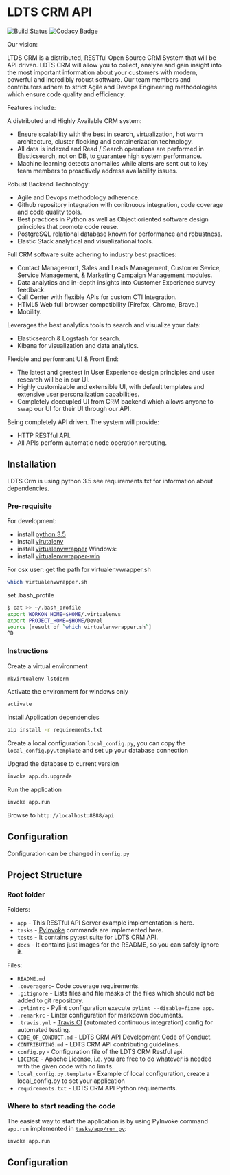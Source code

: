 # LDTS CRM API

[![Build Status](https://travis-ci.org/skalpel-tech/ldtscrm.svg?branch=master)](https://travis-ci.org/skalpel-tech/ldtscrm)
[![Codacy Badge](https://api.codacy.com/project/badge/Grade/cd69f740d0d144a79d2cccb023096261)](https://app.codacy.com/app/cedar-technologies/ldtscrm?utm_source=github.com&utm_medium=referral&utm_content=skalpel-tech/ldtscrm&utm_campaign=Badge_Grade_Settings)

Our vision: 

LTDS CRM is a distributed, RESTful Open Source CRM System that will be API driven. LDTS CRM will allow you to collect, analyze and gain insight into the most important information about your customers with modern, powerful and incredibly robust software. 
Our team members and contributors adhere to strict Agile and Devops Engineering methodologies which ensure code quality and efficiency. 

Features include:

A distributed and Highly Available CRM system:
* Ensure scalability with the best in search, virtualization, hot warm architecture, cluster flocking and containerization technology.
* All data is indexed and Read / Search operations are performed in Elasticsearch, not on DB, to guarantee high system performance.
* Machine learning detects anomalies while alerts are sent out to key team members to proactively address availability issues.

Robust Backend Technology: 
* Agile and Devops methodology adherence.
* Github repository integration with conitnuous integration, code coverage and code quality tools.
* Best practices in Python as well as Object oriented software design principles that promote code reuse.
* PostgreSQL relational database known for performance and robustness.
* Elastic Stack analytical and visualizational tools.

Full CRM software suite adhering to industry best practices:
* Contact Manageemnt, Sales and Leads Management, Customer Sevice, Service Management, & Marketing Campaign Management modules.
* Data analytics and in-depth insights into Customer Experience survey feedback.
* Call Center with flexible APIs for custom CTI Integration.
* HTML5 Web full browser compatibility (Firefox, Chrome, Brave.)
* Mobility.

Leverages the best analytics tools to search and visualize your data:
* Elasticsearch & Logstash for search.
* Kibana for visualization and data analytics.

Flexible and performant UI & Front End:
* The latest and grestest in User Experience design principles and user research will be in our UI.
* Highly customizable and extensible UI, with default templates and extensive user personalization capabilities.
* Completely decoupled UI from CRM backend which allows anyone to swap our UI for their UI through our API.

Being completely API driven. The system will provide:
* HTTP RESTful API.
* All APIs perform automatic node operation rerouting.

## Installation

LDTS Crm is using python 3.5 see requirements.txt for information about dependencies.

### Pre-requisite

For development:
* install [python 3.5](https://www.python.org/downloads/release/python-356/)
* install [virutalenv](https://pypi.org/project/virtualenv/)
* install [virtualenvwrapper](https://pypi.org/project/virtualenvwrapper/)
Windows:
* install [virtualenvwrapper-win](https://pypi.org/project/virtualenvwrapper-win/)

For osx user:
get the path for virtualenvwrapper.sh

```bash
which virtualenvwrapper.sh
```

set .bash_profile

```bash
$ cat >> ~/.bash_profile
export WORKON_HOME=$HOME/.virtualenvs
export PROJECT_HOME=$HOME/Devel
source [result of `which virtualenvwrapper.sh`]
^D
```

### Instructions

Create a virtual environment  

```bash
mkvirtualenv lstdcrm
```

Activate the environment for windows only

```bash
activate
```

Install Application dependencies  

```bash
pip install -r requirements.txt
```

Create a local configuration `local_config.py`, you can copy the `local_config.py.template` and set up your database connection

Upgrad the database to current version

```bash
invoke app.db.upgrade
```

Run the application

```bash
invoke app.run
```

Browse to `http://localhost:8888/api`

## Configuration

Configuration can be changed in `config.py`

## Project Structure

### Root folder

Folders:

* `app` - This RESTful API Server example implementation is here.
* `tasks` - [PyInvoke](http://www.pyinvoke.org/) commands are implemented here.
* `tests` - It contains pytest suite for LDTS CRM API.
* `docs` - It contains just images for the README, so you can safely ignore it.

Files:

* `README.md`
* `.coveragerc`- Code coverage requirements.
* `.gitignore` - Lists files and file masks of the files which should not be
  added to git repository.
* `.pylintrc` - Pylint configuration execute `pylint --disable=fixme app`.
* `.remarkrc` - Linter configuration for markdown documents.
* `.travis.yml` - [Travis CI](https://travis-ci.org/) (automated continuous
  integration) config for automated testing.
* `CODE_OF_CONDUCT.md` - LDTS CRM API Development Code of Conduct.
* `CONTRIBUTING.md` - LDTS CRM API contributing guidelines.
* `config.py` - Configuration file of the LDTS CRM Restful api.
* `LICENSE` - Apache License, i.e. you are free to do whatever is needed with the
  given code with no limits.
* `local_config.py.template` - Example of local configuration, create a local_config.py to set your application
* `requirements.txt` - LDTS CRM API Python requirements.

### Where to start reading the code

The easiest way to start the application is by using PyInvoke command `app.run`
implemented in [`tasks/app/run.py`](tasks/app/run.py):

```bash
invoke app.run
```

## Configuration
